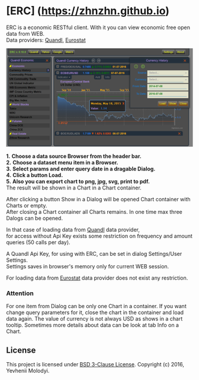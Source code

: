 # [ERC] (https://zhnzhn.github.io)
ERC is a economic RESTful client.
With it you can view economic free open data from WEB.  
Data providers: [Quandl](https://www.quandl.com), [Eurostat](http://ec.europa.eu/eurostat/web/main/home)   

![alt text](screenshots/currency.png?raw=true "Currency History")

**1.** **Choose a data source Browser from the header bar.**  
**2.** **Choose a dataset menu item in a Browser.**   
**3.** **Select params and enter query date in a dragable Dialog.**   
**4.** **Click a button Load.**   
**5.** **Also you can export chart to png, jpg, svg, print to pdf.**  
The result will be shown in a Chart in a Chart container.  

After clicking a button Show in a Dialog will be opened Chart container with Charts or empty.   
After closing a Chart container all Charts remains. In one time max three Dalogs can be opened.

In that case of loading data from [Quandl](https://www.quandl.com) data provider,   
for access without Api Key exists some restriction on frequency and amount queries (50 calls per day).

A Quandl Api Key, for using with ERC, can be set in dialog Settings/User Settings.  
Settings saves in browser's memory only for current WEB session.

For loading data from [Eurostat](http://ec.europa.eu/eurostat/web/main/home) data provider does not exist any restriction.  

### Attention
For one item from Dialog can be only one Chart in a container. 
If you want change query parameters for it, close the chart in the container and load data again.
The value of currency is not always USD as shows in a chart tooltip.
Sometimes more details about data can be look at tab Info on a Chart.

## License
This project is licensed under [BSD 3-Clause License](http://opensource.org/licenses/BSD-3-Clause). Copyright (c) 2016, Yevhenii Molodyi.





